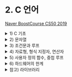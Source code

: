 # 2. C 언어

[Naver BoostCourse CS50 2019](https://www.edwith.org/boostcourse-cs-050)

<details>
  <summary>1) C 기초</summary>

# C 기초

# 학습 목표

C로 "hello, world"를 출력하는 프로그램을 만들 수 있다.

## C 언어

```c
#include <stdio.h>

int main(void)
{
    printf("hello, world\n");
}
```

C는 아주 오래되고 전통적인 순수 텍스트 기반의 언어이다.

`int main(void)`는 **시작한다**의 의미를 가지고 있다고 보면 된다. 앞으로 우리가 작성할 코드 모두는 이 `int main(void) {}`의 중괄호 사이에 작성하게 될 것이다.

C에는 **printf**라는 함수가 있다.

`printf("hello, world\n")`는 스크래치의 "hello, world라고 말하기" 블록과 같은 역할을 한다.

- 글자나 단어, 문장을 적을 때는 **언제나 텍스트에 "" 쌍따옴표로 감싸야 한다**
- 그리고 우리가 일상에서 문장의 끝에 마침표를 붙이는 것처럼 C에서는 `세미콜론(;)`을 붙여야 한다.

`include <stdio.h>`는 "stdio.h"라는 이름의 파일을 찾아서 "printf" 함수에 접근할 수 있도록 해준다.

C로 작성한 코드는 `"파일이름.c"`로 저장해야 한다. (확장자 ".c"는 C로 작성된 코드라는 의미)

마이크로 소프트의 Word처럼 자동적으로 붙여주지 않기 때문에 C의 경우에는 직접 .c를 붙여줘야 한다.

## 컴파일러

우리가 직접 작성한 코드는 **소스 코드**라고 불린다. 이를 2진수로 작성된 "머신 코드"로 변환해야 컴퓨터가 이해할 수 있다. 이런 작업을 컴파일러라는 프로그램이 수행해 준다.

<img src="../imgs/compiler.png" width="400">

터미널 창의 명령어 프롬프트에서 "\$" 기호 옆에 우리가 원하는 명령어를 입력하면 된다.

clang hello.c 라는 명령어는 "clang"이라는 컴파일러로 "hello.c"라는 코드를 컴파일하라는 의미이다.

그 결과 **a.out**이라는 파일이 생성된다.

**./a.out** 이라는 명령어를 실행하면 컴퓨터가 현재 디렉토리에 있는 a.out이라는 프로그램을 실행하게 해준다.

</details>

<details>
  <summary>2) 문자열</summary>

# 문자열

# 학습 목표

C로 문자열 형식을 가진 변수를 선언하고 출력하는 프로그램을 만들 수 있다.\

# 문자열 다루기

C 언어로 사용자의 이름을 입력으로 받고, 그 사람의 이름을 불러서 인사를 해보자.

CS50 Sandbox에서는 스크래치의 ask 함수와 가장 비슷한 것은 `get_string()` 함수이다. String은 단어나 구절, 문장을 부르는 말이다.

## 변수와 형식지정자

`string answer = get_string("What's your name?\n")`;

사용자의 이름을 받아서 저장할 **변수**를 **answer**라고 정해보자. 변수명은 마음대로 정해도 되지만, 유의해야 할 점은 C는 오래된 언어이기 때문에 변수가 저장하는 **데이터의 종류를 아주 정확하게 명시해줘야 한다**.

그래서 우리는 저장하고자 하는 값의 종류가 **문자열(string)**이라는 것을 알려줘야 한다. 이때 string을 **형식지정자**라고 한다. 컴퓨터에게 "answer"에 들어갈 것은 문자라고 알려주는 것이다.

## 할당 연산자 =

프로그래밍 언어에서 **=**는 오른쪽에 있는 것을 왼쪽으로 **지정**해준다. 이를 할당 연산자라고 한다.

여기서는 **get_string**함수가 사용자의 이름을 반환하면 그 이름을 **answer**이라는 변수에 저장하는 것이다. 이제 컴퓨터의 메모리 어딘가에 사용자의 이름이 저장되어 있는 것이다.

## 출력

`printf("hello, %s\n", answer)`;

이때 유의할 점은 `printf("hello, answer");`이 아니라는 점이다. 이 코드를 실행한다면 answer이 출력되어 hello, answer이 그대로 결과로 나온다.

우리는 answer이라는 변수에 들어있는 이름을 출력해야 하기 때문에 **%**를 사용해준다. 이 때에도 어떤 종류의 인자를 받는지 말해줘야 한다.

우리는 이름이라는 문자열을 받기 때문에 **string**에서의 **s**를 **%** 뒤에 붙여서 인자를 받아준다. 그래서 최종적으로는 `printf("hello, %s\n", answer);`이 되는 것이다

## 코드

```c
#include <cs50.h>
#include <stdio.h>

string answer = get_string("What's your name?\n");
printf("hello, %s\n", answer);
```

가장 위에 포함된 cs50.h 파일 안에 string이라는 문자열 형식과 get_string 이라는 함수에 대한 코드가 포함되어 있다. 이 파일을 포함해야만 전체 코드를 컴파일 하고 실행할 수 있다.

터미널 창에 아래 명령어를 입력하여 컴파일을 할 수 있다.

`clang -o string string.c -lcs50`

여기서 -o string은 string.c를 string.out이라는 머신코드로 저장하도록 하는 명령어이다.

-lcs50은 "link"라는 의미를 지닌 -l이라는 인자에 우리가 추가로 포함한 "cs50" 파일을 합친 것이다. 이를 통해 컴파일시 cs50 파일을 연결하도록 알려줄 수 있다.

다소 복잡한 이런 과정 대신에, 아래 make 명령어를 통해 간단하게 컴파일을 수행할 수도 있다.

`make string`

이와 같이 작성한 코드를 컴파일 하고 실행하면, 사용자에게 입력값을 받고 문장 내에 포함하여 출력하는 프로그램이 된다.

# 생각해보기

"좋아하는 동물을 알려주세요"로 질문하여 동물 이름을 animal이라는 변수에 저장하고, 이를 "내가 좋아하는 동물은"으로 출력해주는 코드를 작성해 보자.

```c
#include <stdio.h>
#include <cs50.h>

int main(void) {
    string answer = get_string("좋아하는 동물을 알려주세요\n");
    printf("내가 좋아하는 동물은 %s입니다\n", answer);
}
```

</details>

<details>
  <summary>3) 조건문과 루프</summary>

# 학습 목표

조건문과 루프를 c로 작성할 수 있다.

## 정수 할당

`int counter = 0;`

여기서 int는 변수가 정수(integer)라는 것을 알려주는 것이고, counter는 변수의 이름, 0은 그 값에 0을 저장(초기화)하는 것이다.

## 변수의 값 1씩 증가

`counter = counter + 1`

counter에 1을 더한 값을 다시 counter에 저장(할당)한다는 의미가 된다.

이를 더 간단하게 아래 두 가지 방식으로 수행할 수도 있다.

`counter += 1;`

`counter ++;`

## 조건문

```c
if (x < y) {
    printf("x is less than y\n");
}
```

`if ()`의 괄호 안에는 검사하고자 하는 **조건**이 들어가고, {} 안에는 조건을 만족할 때 수행하고자 하는 작업이 들어간다. 여기에서는 조건이 true면 "x is less than y"를 출력하라는 것이다.

**else**를 이용해 처음 조건이 아닌 경우에는 다른 어떤 것을 하라고 적어줄 수 있다.

```c
if (x < y) {
    printf("x is less than y\n");
}
else {
    printf("x is not less than y\n");
}
```

이 경우에는 첫 번째 x < y 조건이 False, 즉 x가 y보다 작지 않을 경우에는, "x is not less than y"를 출력하라는 것이다.

**else if**를 통해서 아래와 같이 조건을 추가할 수도 있다.

```c
if (x < y) {
    printf("x is less than y\n");
}
else if (x > y) {
    printf("x is not less than y\n");
}
else if (x == y) {
    printf("x is equal to y\n");
}
```

**==**는 양쪽의 값이 같다를 표현하는 **일치 연산자**

**=**는 오른쪽 값을 왼쪽에 할당하는 **할당 연산자**

3개의 조건문 중 마지막의 경우 사실 물어볼 필요가 없다. x가 y보다 작지도 크지도 않다면 남은 유일한 가능성은 x와 y가 같다는 것이기 때문이다.

따라서 위의 코드를 수정하면 아래와 같다.

```c
if (x < y) {
    printf("x is less than y\n");
}
else if (x > y) {
    printf("x is not less than y\n");
}
else {
    printf("x is equal to y\n");
}
```

이렇게 좀 더 간결하게 만들 수 있다. 이렇듯 얼마나 효율적으로 코딩을 하는지, 혹은 얼마나 적은 메모리나 CPU를 사용해서 수행하는지는 정말 중요하다.

추가로 if, else, else if 뒤에는 세미콜론(;)이 붙지 않은 것을 볼 수 있다. 보통 조건과 같은 것들의 끝에는 세미콜론을 붙이지 않는다.

## 루프

```c
while (true)
{
    printf("hello, world\n");
}
```

먼저 while의 경우 위의 코드와 같이 while () 괄호 안에 조건을 넣고 {} 안에 수행할 작업을 포함시키면 된다. 즉, C에서 루프를 구현하고 싶다면 성립 조건을 정해줘야 한다. 답이 네, 참, 혹은 1로 나올 수 있는 질문을 던져줘야 하는 것이다.

답이 참이 나오게 하는 방법은 여러가지가 있을 수 있지만, 가장 간단한 방법은 그냥 **true**를 적는 것이다.

위의 코드에서는 true라는 항상 참이 되는 조건을 통해 while 루프가 영원히 수행되도로 한다. 따라서 위의 코드는 "hello, world"를 무한정 출력하게 될 것이다.

만약 특정 횟수만큼 작업을 수행하고 싶으면 어떻게 해야할까?

```c
int i = 0;
while (i < 50)
{
    printf("hello, world\n");
    i = i + 1
}
```

counter라는 변수는 너무 긴 단어이다. 그래서 프로그래머들은 무언가를 셀 때 간단하게 정수를 나타내는 **i**를 사용한다. 물론 변수명은 맘대로 적어도 문제는 없다.

따로 변수를 선언해도 되지만 아래와 같이 **for**문을 사용하면 for () 안에 각각 (변수 초기화; 변수 조건; 변수 증가)에 해당하는 코드를 넣어서 간단하게 표현할 수 있다.

즉, 가장 먼저 정수 값을 가지는 i라는 변수를 0으로 초기화하고, i가 50인지 매번 검사를 하고, 이를 만족하면 {} 안의 내용을 수행한 후에, i를 1씩 증가시킨다는 의미이다.

```c
for (int i = 0; i < 50; i = i + 1) {
    printf("hello, world\n");

}
```

while문과 비교하여 코드가 엄청 간단해진 것을 확인할 수 있다.

# 생각해보기

학습한 다양한 방법을 이용하여 "개발공부는 재미있다!"를 10번 출력하는 코드를 작성해보자.

```c
#include <stdio.h>

int main(void) {
    int i = 0;
    while (i < 10) {
        printf("개발공부는 재미있다!\n");
        i++;
    }
}
```

또는

```c
#include <stdio.h>

int main(void) {
    for (int i = 0; i < 10; i++) {
        printf("개발공부는 재미있다!\n");
    }
}
```

## 부울 연산자

부울 연산자는 참과 거짓을 판단하는 **부울 연산식**을 만드는 데 사용된다.

`bool a = d < 5;` true

`bool b = 2 >= 8;` false

`bool c = a && b;` false

`bool d = a || b;` true

`bool e = ~d;` false

## 조건문을 표현하는 다른 방법

## Switch문

조건식의 결과값에 따라 매칭되는 case의 코드를 실행시킨다.

```c
switch (x)
{
    case 1:
        printf("A\n");
        break;
    case 2:
        printf("B\n");
        break;
    default:
        printf("C\n");

}
```

### 3항 연산자

식 하나를 받아서, 식이 참이면 : 기호 왼편의 값으로 계산되고, 거짓이면 오른편의 값으로 계산된다.

```c
int y = (x > 3) ? 2 : 1;
```

위의 식에서 만약 x > 3가 참이면 y는 2가되고, 그렇지 않으면 1이 된다.

</details>

<details>
  <summary>4) 자료형, 형식 지정자, 연산자</summary>

[C 표준 라이브러리 - 위키백과](https://ko.wikipedia.org/wiki/C_표준_라이브러리)

[CS50 라이브러리 문서](https://cs50.readthedocs.io/libraries/cs50/c/)

[입력과 출력2 - c언어 기초](https://opentutorials.org/module/3921/23575)

# 학습 목표

- 다양한 데이터 타입과 형식 지정자를 나타내는 방법을 학습한다.
- 다양한 연산자를 이용하여 조건문을 표현하는 방법을 학습한다.

# 데이터 타입

아래 목록은 변수의 데이터 타입으로 사용할 수 있는 것들이다.

- bool: 불리언 표현, (예) True, False, 1, 0, yes, no
- char: 문자 하나 (예) 'a', 'Z', '?'
- string: 문자열
- int: 특정 크기 또는 특정 비트까지의 정수 (예) 5, 28, -3, 0
- long: 더 큰 크기의 정수
- float: 부동소수점을 갖는 실수 (예) 3.14, 0.0, -28.56
- double: 부동소수점을 포함한 더 큰 실수

* int는 대략 40억까지 셀 수 있기 때문에 40억 개 이상의 데이터를 가진 일부 거대 기업과 같은 상황이 아니면 일반 사용자들은 대부분 정수에 int를 사용한다.

# CS50 라이브러리 내의 get 함수

CS50 라이브러리는 위와 같은 데이터 타입을 입력값으로 받을 수 있는 아래와 같은 함수들을 포함한다.

- get_char
- get_double
- get_float
- get_int
- get_long
- get_string

# 형식 지정자

printf 함수에서는 각 데이터 타입을 위한 형식 지정자를 사용할 수 있다.

- **%c**: char
- **%f**: float, double
- **%i**: int
- **%li**: long
- **%s**: string

# 기타 연산자 및 주석

그 외에도 아래 목록과 같이 다양한 수학 연산자, 논리 연산자, 주석 등이 기호로 정의되어 있다.

- +: 더하기
- -: 빼기
- \*: 곱하기
- /: 나누기
- %: 나머지
- &&: 그리고
- ||: 또는
- //: 주석

# 정수와 실수를 받아서 출력해보기

```c
#include <cs50.h>
#include <stdio.h>

int main(void)
{
    int age = get_int("What's your age?\n");
		days = age * 365;
    printf("You are at least %i days old.\n", days);
}
```

`get_int`라는 정수 값을 받아오는 CS50 라이브러리에 있는 함수를 사용한다.

사용자의 나이는 오른쪽에서 왼쪽으로 복사되어 age라는 변수에 저장된다.

그 변수의 종류는 int 정수이다.

days라는 정수 변수에 age에 365를 곱한 수를 저장해준다.

그리고 printf 함수에 이번에는 문자가 아닌 정수이기 때문에 %i로 days의 인자를 받아주고 출력해준다.

더 간단한 코드를 작성해보면,

```c
#include <cs50.h>
#include <stdio.h>

int main(void)
{
    int age = get_int("What's your age?\n");
    printf("You are at least %i days old.\n", age * 365);
}
```

이전에 days에 age에 365를 곱한 값을 저장했다.

하지만 엄밀히 말하면 이 행은 필요가 없다.

days 대신 age \* 365를 넣으면 되기 때문이다.

좀 더 극단적으로 줄여보면,

```c
#include <cs50.h>
#include <stdio.h>

int main(void)
{
    printf("You are at least %i days old.\n", get_int(What's your age?\n") * 365);
}
```

age라는 변수를 없애버리고 age \* 365 대신에 get_int 함수를 넣어 365를 곱할 수 있다.

그렇다면 극단적으로 줄여버린 코드가 옳은 것일까?

마지막 코드는 좌우로 너무 길어서 가독서이 떨어진다.

디자인 측면에서는 시선이 왼쪽에서 오른쪽으로 가는 것보다 위에서 아래로 가는 것이 좋다.

무론 이 것은 사람마다 생각이 다르기 때문에 정답은 없다.

하지만 **읽기 편하고 이해하기 쉬운 코드**가 더 선호되는 것 또한 사실이다.

이번에는 실수(float)을 사용해보자.

```c
#include <cs50.h>
#include <stdio.h>

int main(void)
{
    float price = get_float("What's the price?\n");
    printf("Your total is %f. \n", price * 1.0625);
}
```

`get_float` 함수를 사용하여 물건의 가격을 물어보고 가격을 받아 price에 저장해준다.

그런 다음 **세금을 포함한 값을 계산**해서 출력해보자.

총액은 **실수(float)**이므로 %f를 사용해준다.

가격을 100으로 넣어보면 결과값으로 106.250000이 나온다.

하지만 소수점이 6번째 자리까지 나와 보기에 안 좋다.

그럼 이것을 일부분만 나오게 하자. (소수점 2번째 자리까지)

`printf("Your totla is %.2f\n", price * 1.0625);`

이때는 %f 앞에 **'.원하는 자리수'**를 넣어 **%.2f**로 소수점 2번쨰 자리까지 나오게 할 수 있다.

출력을 해보면 106.25로 총액이 좀 더 보기 좋게된 것을 확인할 수 있다.

# 짝수인지 홀수인지 알려주는 코드짜기

```c
#include <cs50.h>
#include <stdio.h>

int main(void)
{
    int n = get_int("n: ");

    if (n % 2 == 0)
    {
        printf("even\n");
    }
    else
    {
        printf("odd\n")
    }
}
```

우선 get_int로 사용자들에게 정수인 숫자를 받아서 n에 저장한다.

받은 정수인 숫자가 짝수인지 홀수인지 알아보는 방법은 **2로 나누어 나머지가 0이냐 1이냐**를 보는 것이다.

# 주석

C에서는 //로 주석을 달 수 있다.

```c
//주석이다
```

주석은 이 코드가 무슨 일을 하는지 설명하는 것이다. 주석은 꼭 타인이 아닌 자기 자신에게도 도움이 되는 것으로, 주석으로 잘 설명하는 습관이 중요하다.

# 생각해보기

짝수인지 홀수인지 알려주는 코드짜기에 자신의 스타일 대로 주석을 달아보고 다른 수강생은 어떤 주석을 달았는지 비교해보자.

```c
#include <cs50.h>
#include <stdio.h>

int main(void)
{
    int n = get_int("n: "); //정수인 숫자를 입력으로 받아 변수 n에 저장

    if (n % 2 == 0) // 짝수인지 판별
    {
        printf("even\n");
    }
    else // 짝수가 아닌 경우 (홀수인 경우)
    {
        printf("odd\n")
    }
}
```

# [c언어 기초 입력과 출력 2](https://opentutorials.org/module/3921/23575)

## scanf()

scanf() 함수는 입력 상황에서 사용자 키보드를 검사함으로써 키보드로부터 입력된 데이터를 읽어들이는 함수이다. 읽어들인 데이터는 변수에 저장하게 된다.

또한 scanf()도 printf()와 마찬가지로 함수의 이름과 내용(의미, 형식)이 사전에 정의되어 있는 라이브러리 함수이므로 함수가 선언되어 저장된 헤더 파일이 필요하다.

```c
#include <stdio.h>
int main (void)
{
    int a =0;
    scanf("%d", &a);
    printf("%d", a);
}
```

실행 결과

```
385
385

```

- 5행에서 385라는 값을 입력하고 Enter 키를 누르면 6행의 printf() 함수에 의해 값 385가 출력된다.
- scanf()에서 사용가능한 **형식 지정자**는 printf()와 같으며, 입력 받을 값의 **자료형**에 해당하는 형식 지정자를 큰 따옴표("") 안에 포함시키면 된다. 단, **출력은 하지 않으므로** printf() 처럼 출력 데이터를 첨가하거나, 특수 문자를 사용할 수 없다.
- scanf()를 사용할 때 가장 주의할 점은 값이 입력될 변수의 이름 앞에 **참조 연산자'&'**를 붙여야 한다는 것이다. '&' 연산자는 **변수의 메모리 주소를 알려주는 표현**으로, 만일 '&' 없이 변수 이름만 작성하면 오류가 발생한다.

## scanf() 함수의 활용

scanf() 함수를 이용하여 실수, 문자, 그리고 문자열 등 다양한 데이터를 직접 입력받을 수 있다.

```c
#include <stdio.h>

int main (void)
{
    float a;
    char b;
    char c[10];
    scanf("%f %c %s", &a, &b, c);
    printf("%f %c %s", a, b, c);
}
```

실행결과

위 프로그램을 실행하고 원하는 값을 입력할 때 큰 따옴표("") 안에 있는 형식과 동일하게 입력해야 한다.

```
3.14 A 365
3.14 A 365

```

- 4~6행에서 한 개의 실수를 저장하기 위한 변수 a, 한 개의 문자를 저장하기 위한 b, 여러 개의 문자(문자열)를 한 번에 저장하기 위한 배열 변수 c[]를 선언했다.
- 7행에서 scanf() 함수를 통해 각 변수에 저장할 값을 입력한다. 이때 **변수의 성격에 따라 서로 다른 형식 지정자**를 사용한다는 점에 주의하자.
- 8행에서 printf()함수를 통해 결과값을 출력한다.

</details>

<details>
  <summary>5) 사용자 정의 함수, 중첩 루프</summary>

# 학습 목표

사용자 정의 함수와 중첩 루프를 작성할 수 있다.

# 사용자 정의 함수

우리가 스크래치에서 했던 것처럼 "cough"라고 세 번 말하는 C 프로그램을 작성하고 싶으면 어떻게 해야 할까? 가장 간단한 방법은 아래처럼 작성하는 것이다.

```c
#include <stdio.h>

int main(void)
{
    printf("cough\n");
    printf("cough\n");
    printf("cough\n");
}
```

단순히 printf를 세 번 반복하게 되지만, **동일한 작업을 반복**하는 것이기 때문에 사용자 정의 함수를 이용하면 아래 코드와 같이 더 단순화할 수 있다.

우선 for 루프를 이용해 간단하게 만들어 보자.

```c
#include <stdio.h>

int main(void)
{
    for (int i = 0; i < 3; i++)
    {
        printf("cough\n")
    }
}
```

이번에는 사용자 정의 함수를 만들어 보자.

```c
#include <stdio.h>

void cough(void)
{
    printf("cough\n")
}

int main(void)
{
    for (int i = 0; i < 3; i++)
    {
        cough();
    }
}
```

void(출력)를 입력하고 **원하는 함수명**(cough)을 적은 뒤 괄호 안에 void(입력)를 적어준다.

함수를 정의한 뒤 int main(void) 안에 cough 함수를 사용하면 우리가 정의해둔 대로 cough가 출력된다.

하지만 함수를 1개가 아닌 여러개를 만들수록 main 함수는 아래로 내려가게 되는 문제가 생긴다. 중요한 것이 아래에 있는 것보다 바로 나오는 것이 보기에 좋다.

하지만, 그렇다고 main 함수를 위로 올리고 cough 함수를 내리고 실행을 해보면 **오류**가 발생한다.

main() 함수에서 cough() 함수를 사용하는데 cough 함수는 아래에 있다. C는 오래되었고 똑똑하지 않기 때문에 **아래에 cough라는 함수가 있을 것이라 생각하지 못한다**. 우리가 시킨대로만 작동한다.

다음의 방법으로 해결할 수 있다.

```c
#include <stdio.h>

void cough(void);

int main(void)
{
    for (int i = 0; i < 3; i++)
    {
        cough();
    }
}

void cough(void)
{
    printf("cough\n");
}
```

`void cough(void)`를 세미콜론과 함께 위로 올리는 방법이다. 마치 이전에 cough를 봤던 것처럼 C를 속이느 방법이다.

cough 함수를 전부 본 적은 없어도 이름은 본 적이 있으니 main 함수에 나올 때까지 코드를 계속 읽도록 하는 것이다.

이번에는 cough 함수를 좀 더 다재다능하게 만들어 원하는 횟수만큼 cough를 출력할 수 있도록 해보자.

```c
#include <stdio.h>

void cough(int n);

int main(void)
{
    cough(3);
}

void cough(int n)
{
    for (int i = 0; i < n; i++)
    {
        printf("cough\n");
    }
}
```

여기서 맨 아래의 `voud cough*int n){...}` 은 cough라는 이름의 함수를 우리가 직접 정의한것이다. `cough()` 안의 int n은 함수가 입력값을 받아서 int 형식을 갖는 n이라는 변수에 저장하겠다는 의미이다. 그리고 {} 안의 내용을 보면 n번 동안 cough를 출력하는 for 루프가 있다.

다시 main 함수 안으로 돌아가 보면 `cough(3)`이라는 한 줄의 코드를 통해서 3이라는 값을 cough 함수에 전달하고, 궁극적으로는 cough를 세 번 출력할 수 있게 되는 것이다.

다만 여기서 main 함수를 우리가 정의한 cough 함수보다 위에 위치시키고 싶다면, 예시에서와 같이 `void cough(int n);`를 먼저 입력해서 cough라는 함수가 정의되어 있음을 알려줘야 한다.

누군가는 cough 함수를 어떻게 정의했는지 궁금해할 수 있지만 적어도 지금 우리는 전혀 알 필요가 없다. 그냥 누군가가 구현해 준 기능을 그대로 활용해서 내게 더 흥미로운 프로그램을 만들면 되는 때도 있다.

```c
#include <cs50.h>
#include <stdio.h>

int get_positive_int(void);

int main(void)
{
    int i = get_positive_int();
    printf("%i\n", i);
}

int get_positive_int(void)
{
    int n;
    do
    {
        n = get_int("Positive Integer: ");
    }
    while (n < 1);
    return n;
}
```

여기서 `get_positive_int` 함수는 CS50라이브러리(cs50.h)에 없는 함수이다.

아래 `int get_positive_int(void)`를 보면 우리가 처음 보는 기능이 있다. 이 부분의 논리를 차근차근 확인해보자.

여기 `get_positive_int` 라는 함수가 있는데 입력을 받지 않았다. 괄호 안에 아무것도 넣을 필요가 없다. 아무 양의 정수나 받으면 된다.

하지만 이 전에 사용했던 `get_int`나 `get_string` 함수처럼 어떤 값을 받아와서 변수에 저장한느 것처럼 이 함수가 뭔가를 **반환**하게 하고 싶다. 그래서 `get_positive_int(void)` 앞에 void가 아니라 int가 오게 되는 것이다.

함수 왼쪽에 있는 단어는 **출력의 종류**를 뜻한다. 만약 입출력이 없다면 void를 적어주면 된다.

그리고 `int n;`이라고 하는 처음 보는 것이 있다.

컴퓨터에게 n이라고 하는 변수를 달라는 일종의 힌트이다. 그 안에 어떤 값을 저장할 지 아직 모르기 때문에 그냥 int n;만 적는 것이다. 아직은 아무것도 할당할 필요가 없다.

그럼 n은 쓰레기 값(Garbage Value)이라고 부르는 값을 가지게 된다. n에 무엇이 들었는지는 모르지만 중요하지 않다. 나중에 제대로 넣으면 된다.

그 다음 do-while의 루프를 알아보자.

이 불리언 표현 while(n < 1);이 참일 때 다음을 수행하라는 뜻이다. 만약 n이 1보다 작다면 계속해서 질문을 반복하는 것이다.

while을 단독으로 사용하면 while의 조건이 참이어야만 수행을 한다. 하지만 **do-while**은 do에서 무조건 한 번은 먼저 수행하게 해준다. 물론 이것은 여러가지 표현 방법 중 하나이다.

# 중첩 루프

마리오 게임에서 흔히 보는 것처럼 화면에 여러 개의 이미지를 가로나 세로로 여러 개 이어서 출력하고 싶으면 어떻게 해야할까?

아래처럼 for 루프를 사용할 수 있다.

```c
#include <cs50.h>
#include <stdio.h>

int main(void)
{
    int n;

    do
    {
        n = get_int("Size:");
    }
    while (n < 1);

    for (int i = 0; i < n; i++)
    {
        for (int j = 0; j < n; j++)
        {
            printf("#");
        }
        printf("\n");
    }
}
```

먼저 `int n;` 으로 정수 값을 갖는 변수 n을 정의한다.

그리고 `do{...}while()`을 이용해서 `while()`의 조건이 만족할 때까지 `get_int` 함수로 사용자의 입력값을 받아 n에 저장한다. `do{...}while()` 함수를 사용하면 조건과 상관없이 최소한 한 번은 {} 안의 내용을 실행할 수 있다.

그리고 for 루프를 두 번 중첩해서 돌면서 "#"을 출력한다. 첫 번째 루프에서는 변수 i를 기준으로 n번 반복하고, 그 안의 내부 루프에서는 변수 j를 기준으로 n번 반복한다.

내부 루프에서는 "#"을 출력하고, 내부 루프가 끝날 때마다 줄바꿈을 수행한다. 따라서 최종적으로는 가로가 n개, 세로가 n개인 "#"이 출력되게 된다.

# 생각해보기

사용자 정의 함수를 사용하는 것의 장점은 무엇일까?

- 미리 정의해둔 함수를 가져다 쓰면 되기 때문에 코드가 짧아져 가독성이 좋아지고, 자주 사용하는 기능을 정의해두고 필요한 상황에 빠르게 가져다 쓸 수 있어서 편리할 것 같다.

</details>

<details>
  <summary>6) 하드웨어의 한계</summary>

# 학습 목표

메모리 용량이 프로그램의 구동에 미치는 영향을 설명할 수 있다.

# 유한한 크기의 RAM

컴퓨터는 **RAM**(랜덤 액세스 메모리)이라는 물리적 저장장치를 포함하고 있다. 우리가 작성한 프로그램은 구동 주에 RAM에 저장되는데, RAM은 **유한한 크기**의 비트만 저장할 수 있기 때문에 때때로 부정확한 결과를 내기도 한다.

# 부동 소수점 부정확성

아래와 같이 실수 x, y를 인자로 받아 x 나누기 y를 하는 프로그램이 있다고 하자

```c
#include <cs50.h>
#include <stdio.h>

int main(void)
{
		//사용자에게 x값 받기
    float x = get_float("x: ");

		//사용자에게 y값 받기
    float y = get_float("y: ");

		//나눗셈 후 출력
    printf("x / y = %.50f\n", x / y);

}
```

나눈 결과를 소수점 50자리까지 출력하기로 하고, x에 1을, y에 10을 입력하면 아래와 같은 결과가 나온다.

```
x: 1
y: 10
x / y = 0.10000000149011611938476562500000000000000000000000
```

정확한 결과는 0.1이 되어야 하지만, float에서 저장 가능한 비트 수가 유한하기 때문에 다소 부정확한 결과를 내게 되는 것이다.

# 정수 오버플로우

비슷한 오류로, 1부터 시작하여 2를 계속해서 곱하여 출력하는 아래와 같은 프로그램이 있다고 해보자.

```c
#include <stdio.h>
#include <unistd.h>

int main(void)
{
    for (int i = 1; ; i *= 2)
    {
        printf("%i\n", i);
        sleep(1);
    }
}
```

우리가 변수 i를 int로 저장하기 때문에, 2를 계속 곱하다가 int 타입이 저장할 수 있는 수를 넘은 이후에는 아래와 같은 에러와 함께 0이 출력될 것이다.

```
...
1073741824
overflow.c:6:25: runtime error: signed integer overflow: 1073741824 * 2 cannot be represented in type 'int'
-2147483648
0
0
...
```

정수를 계속 키우는 프로그램에서 10억을 넘기자 앞으로 넘어갈 1의 자리가 없어진 것이다.

int에서는 32개의 비트가 다였기 때문이다. 그 이상의 숫자는 저장할 수 없는 것이다.

이런 오버플로우 문제는 실생활에서도 매우 중요하다. (Y2K 문제와 보잉787 사례)

따라서 다루고자 하는 데이터 값의 범위에 유의하며 프로그램을 작성하는 것이 중요하다.

# 생각해보기

Y2K와 보잉787과 같은 문제를 방지하기 위해서는 프로그램을 어떻게 설계해야 할까요?

- 계산에 필요한 만큼의 메모리를 충분히 공급해주거나,
- 메모리의 한계가 있다면 특정 값 이상이 되면 스스로 값을 리셋하도록 하여 실생활에 문제를 야기하지 않도록 한다.

</details>

<details>
    <summary>참고) 라이브러리</summary>
    
    # 라이브러리

**라이브러리**는 프로그래머들이 이미 만들어진 코드를 다시 개발하지 않아도 되게 하고, 서로 함께 작업할 수 있도록 만들어주는 \**함수의 모음*이다. 라이브러리는 문자를 대문자에서 소문자로 변환하거나, 문자열을 정수로 변환하는 것 등 C에서 자주 쓰이는 연산들의 함수를 포함한다. 만약 프로그램에서 비슷한 기능을 수행해야 한다면, 이미 만들어져 있는 함수를 또 만드는 대신 이미 존재하는 라이브러리를 그대로 사용할 수 있다.

# 라이브러리 사용하기

라이브러리를 불러오기 위해서는 **#include**를 사용해 해당 라이브러리의 헤더 파일을 포함해주면 된다. 라이브러리를 불러오면 라이브러리 함수들을 사용할 수 있다. 아래의 코드와 같이 작성하면 stdio.h 라이브러리에 속한 함수(printf, scanf 등)들과 math.h 라이브러리에 속한 함수(cos, sin 등)를 사용할 수 있다.

```c
#include <stdio.h>
#include <math.h>
```

# C에서 자주 쓰이는 라이브러리 함수

`ctype.h` : 문자 분류 함수, 문자열 처리시 문자의 유형에 따라 구분해서 처리해야 하는 경우에 사용하는 함수 라이브러이이다.

<img src="../imgs/ctype.h.png" width="400">

`math.h` : 수학 관련함수, 대부분의 수학 관련 함수는 double 형의 인자를 갖고, double 형의 값을 리턴한다.

<img src="../imgs/math.h.png" width="400">

`stdlib.h` : 데이터 변환 함수, 데이터 변환 함수는 데이터 간의 변환이 필요할 때 사용된다.

<img src="../imgs/stdlib.h.png" width="400">

`string.h` : 문자열 처리 함수, 하나 혹은 두 개의 문자열을 입력 받아 문자열의 값을 처리한다.

<img src="../imgs/string.h.png" width="400">

</details>
